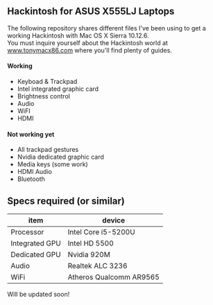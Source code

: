 ## Hackintosh for ASUS X555LJ Laptops

The following repository shares different files I've been using to get a working Hackintosh with Mac OS X Sierra 10.12.6.<br>
You must inquire yourself about the Hackintosh world at www.tonymacx86.com where you'll find plenty of guides.

#### Working
* Keyboad & Trackpad
* Intel integrated graphic card
* Brightness control 
* Audio
* WiFI
* HDMI

#### Not working yet
* All trackpad gestures
* Nvidia dedicated graphic card
* Media keys (some work)
* HDMI Audio
* Bluetooth


## Specs required (or similar)
| item        |      device     |
| ------------- |-------------|
| Processor      | Intel Core i5-5200U |
| Integrated GPU | Intel HD 5500 |
| Dedicated GPU  | Nvidia 920M |
| Audio | Realtek ALC 3236 |
| WiFi | Atheros Qualcomm AR9565 |


Will be updated soon!
